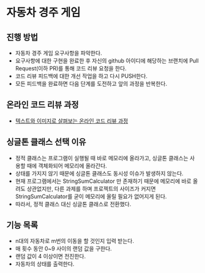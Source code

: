 # 자동차 경주 게임
## 진행 방법
* 자동차 경주 게임 요구사항을 파악한다.
* 요구사항에 대한 구현을 완료한 후 자신의 github 아이디에 해당하는 브랜치에 Pull Request(이하 PR)를 통해 코드 리뷰 요청을 한다.
* 코드 리뷰 피드백에 대한 개선 작업을 하고 다시 PUSH한다.
* 모든 피드백을 완료하면 다음 단계를 도전하고 앞의 과정을 반복한다.

## 온라인 코드 리뷰 과정
* [텍스트와 이미지로 살펴보는 온라인 코드 리뷰 과정](https://github.com/next-step/nextstep-docs/tree/master/codereview)


## 싱글톤 클래스 선택 이유
* 정적 클래스는 프로그램이 실행될 때 바로 메모리에 올라가고, 싱글톤 클래스는 사용할 때에 객체화되어 메모리에 올라간다.
* 상태를 가지지 않기 때문에 싱글톤 클래스도 동시성 이슈가 발생하지 않는다.
* 현재 프로그램에서는 StringSumCalculator 만 존재하기 때문에 메모리에 바로 올려도 상관없지만, 다른 과제를 하며 프로젝트의 사이즈가 커지면 StringSumCalculator를 굳이 메모리에 올릴 필요가 없어지게 된다.
* 따라서, 정적 클래스 대신 싱글톤 클래스로 전환했다.

## 기능 목록
* n대의 자동차로 m번의 이동을 할 것인지 입력 받는다.
* 매 횟수 동안 0~9 사이의 랜덤 값을 구한다.
* 랜덤 값이 4 이상이면 전진한다.
* 자동차의 상태를 출력한다.
